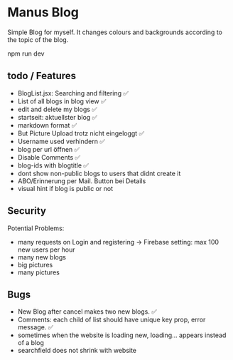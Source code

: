 # Manus Blog

Simple Blog for myself. It changes colours and backgrounds according to the topic of the blog.

npm run dev


## todo / Features

- BlogList.jsx: Searching and filtering ✅
- List of all blogs in blog view ✅
- edit and delete my blogs ✅
- startseit: aktuellster blog ✅
- markdown format ✅
- But Picture Upload trotz nicht eingeloggt ✅
- Username used verhindern ✅
- blog per url öffnen ✅
- Disable Comments ✅
- blog-ids with blogtitle ✅
- dont show non-public blogs to users that didnt create it 
- ABO/Erinnerung per Mail. Button bei Details
- visual hint if blog is public or not

## Security

Potential Problems:
* many requests on Login and registering -> Firebase setting: max 100 new users per hour
* many new blogs
* big pictures 
* many pictures   

## Bugs

* New Blog after cancel makes two new blogs. ✅
* Comments: each child of list should have unique key prop, error message. ✅
* sometimes when the website is loading new, loading... appears instead of a blog
* searchfield does not shrink with website

